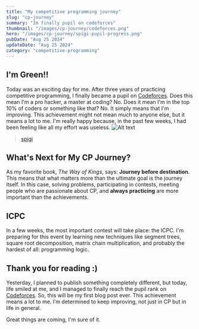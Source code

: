 ```yaml
---
title: "My competitive programming journey"
slug: "cp-journey"
summary: "Im finally pupil on codeforces"
thumbnail: "/images/cp-journey/codeforces.png"
hero: "/images/cp-journey/spigi-pupil-progress.png"
pubDate: "Aug 25 2024"
updateDate: "Aug 25 2024"
category: "competitive-programming"
---
```


## I'm Green!!

Today was an exciting day for me. After three years of practicing competitive programming, I finally became a pupil on [Codeforces](https://codeforces.com/profile/spigi). Does this mean I'm a pro hacker, a master at coding? No. Does it mean I'm in the top 10% of coders or something like that? No. It simply means that I'm improving. This achievement might not mean much to anyone else, but it means a lot to me. I'm really happy because, in the past few weeks, I had been feeling like all my effort was useless.
![Alt text](/images/cp-journey/spigi-pupil.png)

> [spigi](https://codeforces.com/profile/spigi)

## What's Next for My CP Journey?

As my favorite book, _The Way of Kings_, says: **Journey before destination**. This means that what matters more than the ultimate goal is the journey itself. In this case, solving problems, participating in contests, meeting people who are passionate about CP, and **always practicing** are more important than the achievements.

## ICPC

In a few weeks, the most important contest will take place: the ICPC. I'm preparing for this event by learning new techniques like segment trees, square root decomposition, matrix chain multiplication, and probably the hardest of all: programming logic.

## Thank you for reading :)

Yesterday, I planned to publish something completely different, but today, life smiled at me, and I managed to finally reach the pupil rank on [Codeforces](https://codeforces.com/profile/spigi). So, this will be my first blog post ever. This achievement means a lot to me. I’m determined to keep improving, not just in CP but in life in general.

Great things are coming, I'm sure of it.
